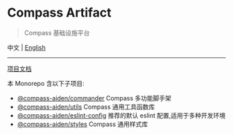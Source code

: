 # Compass Artifact

> Compass 基础设施平台

中文 | [English](./README_en.md)

---

[项目文档](https://aiden-fe.github.io/compass-artifact/)

本 Monorepo 含以下子项目:

- [@compass-aiden/commander](https://aiden-fe.github.io/compass-artifact/commander/) Compass 多功能脚手架
- [@compass-aiden/utils](https://aiden-fe.github.io/compass-artifact/utils/) Compass 通用工具函数库
- [@compass-aiden/eslint-config](https://aiden-fe.github.io/compass-artifact/eslint-config/) 推荐的默认 eslint 配置,适用于多种开发环境
- [@compass-aiden/styles](https://aiden-fe.github.io/compass-artifact/styles/) Compass 通用样式库
